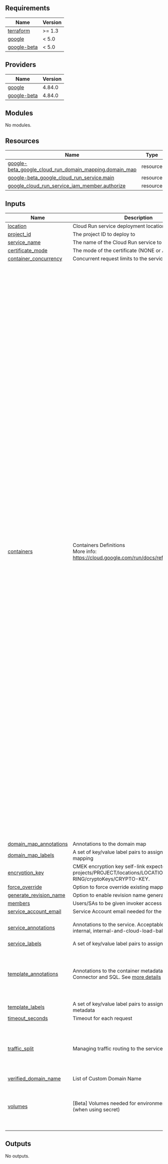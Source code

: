 <!-- BEGIN_TF_DOCS -->
## Requirements

| Name | Version |
|------|---------|
| <a name="requirement_terraform"></a> [terraform](#requirement\_terraform) | >= 1.3 |
| <a name="requirement_google"></a> [google](#requirement\_google) | < 5.0 |
| <a name="requirement_google-beta"></a> [google-beta](#requirement\_google-beta) | < 5.0 |

## Providers

| Name | Version |
|------|---------|
| <a name="provider_google"></a> [google](#provider\_google) | 4.84.0 |
| <a name="provider_google-beta"></a> [google-beta](#provider\_google-beta) | 4.84.0 |

## Modules

No modules.

## Resources

| Name | Type |
|------|------|
| [google-beta_google_cloud_run_domain_mapping.domain_map](https://registry.terraform.io/providers/hashicorp/google-beta/latest/docs/resources/google_cloud_run_domain_mapping) | resource |
| [google-beta_google_cloud_run_service.main](https://registry.terraform.io/providers/hashicorp/google-beta/latest/docs/resources/google_cloud_run_service) | resource |
| [google_cloud_run_service_iam_member.authorize](https://registry.terraform.io/providers/hashicorp/google/latest/docs/resources/cloud_run_service_iam_member) | resource |

## Inputs

| Name | Description | Type | Default | Required |
|------|-------------|------|---------|:--------:|
| <a name="input_location"></a> [location](#input\_location) | Cloud Run service deployment location | `string` | n/a | yes |
| <a name="input_project_id"></a> [project\_id](#input\_project\_id) | The project ID to deploy to | `string` | n/a | yes |
| <a name="input_service_name"></a> [service\_name](#input\_service\_name) | The name of the Cloud Run service to create | `string` | n/a | yes |
| <a name="input_certificate_mode"></a> [certificate\_mode](#input\_certificate\_mode) | The mode of the certificate (NONE or AUTOMATIC) | `string` | `"NONE"` | no |
| <a name="input_container_concurrency"></a> [container\_concurrency](#input\_container\_concurrency) | Concurrent request limits to the service | `number` | `null` | no |
| <a name="input_containers"></a> [containers](#input\_containers) | Containers Definitions<br>More info: https://cloud.google.com/run/docs/reference/yaml/v1 | <pre>list(object({<br>    # Name of the container<br>    name = optional(string, null)<br>    # GCR hosted image URL to deploy<br>    image = optional(string, null)<br>    # Resource limits to the container<br>    limits = optional(map(string), null)<br>    # Resource requests to the container<br>    requests = optional(map(string), null)<br>    # Port which the container listens to (http1 or h2c)<br>    ports = optional(object({<br>      name = string<br>      port = number<br>    }), null)<br>    # Arguments passed to the ENTRYPOINT command, include these only if image entrypoint needs arguments<br>    argument = optional(list(string), null)<br>    # Leave blank to use the ENTRYPOINT command defined in the container image, include these only if image entrypoint should be overwritten<br>    command = optional(list(string), null)<br>    # Startup probe of application within the container.<br>    # All other probes are disabled if a startup probe is provided, until it succeeds.<br>    # Container will not be added to service endpoints if the probe fails.<br>    # More info: https://kubernetes.io/docs/concepts/workloads/pods/pod-lifecycle#container-probes<br>    startup_probe = optional(object({<br>      failure_threshold     = optional(number, null)<br>      initial_delay_seconds = optional(number, null)<br>      timeout_seconds       = optional(number, null)<br>      period_seconds        = optional(number, null)<br>      http_get = optional(object({<br>        path = optional(string)<br>        http_headers = optional(list(object({<br>          name  = string<br>          value = string<br>        })), null)<br>      }), null)<br>      tcp_socket = optional(object({<br>        port = optional(number)<br>      }), null)<br>      grpc = optional(object({<br>        port    = optional(number)<br>        service = optional(string)<br>      }), null)<br>    }), null)<br>    # Periodic probe of container liveness. Container will be restarted if the probe fails.<br>    # More info: https://kubernetes.io/docs/concepts/workloads/pods/pod-lifecycle#container-probes<br>    liveness_probe = optional(object({<br>      failure_threshold     = optional(number, null)<br>      initial_delay_seconds = optional(number, null)<br>      timeout_seconds       = optional(number, null)<br>      period_seconds        = optional(number, null)<br>      http_get = optional(object({<br>        path = optional(string)<br>        http_headers = optional(list(object({<br>          name  = string<br>          value = string<br>        })), null)<br>      }), null)<br>      grpc = optional(object({<br>        port    = optional(number)<br>        service = optional(string)<br>      }), null)<br>    }), null)<br>    # Environment variables (cleartext)<br>    env_vars = optional(list(object({<br>      value = string<br>      name  = string<br>    })), null)<br>    # [Beta] Environment variables (Secret Manager)<br>    env_secret_vars = optional(list(object({<br>      name = string<br>      value_from = set(object({<br>        secret_key_ref = map(string)<br>      }))<br>    })), null)<br>    # [Beta] Volume Mounts to be attached to the container (when using secret)<br>    volume_mounts = optional(list(object({<br>      mount_path = string<br>      name       = string<br>    })), null)<br>  }))</pre> | `null` | no |
| <a name="input_domain_map_annotations"></a> [domain\_map\_annotations](#input\_domain\_map\_annotations) | Annotations to the domain map | `map(string)` | `{}` | no |
| <a name="input_domain_map_labels"></a> [domain\_map\_labels](#input\_domain\_map\_labels) | A set of key/value label pairs to assign to the Domain mapping | `map(string)` | `{}` | no |
| <a name="input_encryption_key"></a> [encryption\_key](#input\_encryption\_key) | CMEK encryption key self-link expected in the format projects/PROJECT/locations/LOCATION/keyRings/KEY-RING/cryptoKeys/CRYPTO-KEY. | `string` | `null` | no |
| <a name="input_force_override"></a> [force\_override](#input\_force\_override) | Option to force override existing mapping | `bool` | `false` | no |
| <a name="input_generate_revision_name"></a> [generate\_revision\_name](#input\_generate\_revision\_name) | Option to enable revision name generation | `bool` | `true` | no |
| <a name="input_members"></a> [members](#input\_members) | Users/SAs to be given invoker access to the service | `list(string)` | `[]` | no |
| <a name="input_service_account_email"></a> [service\_account\_email](#input\_service\_account\_email) | Service Account email needed for the service | `string` | `""` | no |
| <a name="input_service_annotations"></a> [service\_annotations](#input\_service\_annotations) | Annotations to the service. Acceptable values all, internal, internal-and-cloud-load-balancing | `map(string)` | <pre>{<br>  "run.googleapis.com/ingress": "all"<br>}</pre> | no |
| <a name="input_service_labels"></a> [service\_labels](#input\_service\_labels) | A set of key/value label pairs to assign to the service | `map(string)` | `{}` | no |
| <a name="input_template_annotations"></a> [template\_annotations](#input\_template\_annotations) | Annotations to the container metadata including VPC Connector and SQL. See [more details](https://cloud.google.com/run/docs/reference/rpc/google.cloud.run.v1#revisiontemplate) | `map(string)` | <pre>{<br>  "autoscaling.knative.dev/maxScale": 2,<br>  "autoscaling.knative.dev/minScale": 1,<br>  "generated-by": "terraform",<br>  "run.googleapis.com/client-name": "terraform"<br>}</pre> | no |
| <a name="input_template_labels"></a> [template\_labels](#input\_template\_labels) | A set of key/value label pairs to assign to the container metadata | `map(string)` | `{}` | no |
| <a name="input_timeout_seconds"></a> [timeout\_seconds](#input\_timeout\_seconds) | Timeout for each request | `number` | `120` | no |
| <a name="input_traffic_split"></a> [traffic\_split](#input\_traffic\_split) | Managing traffic routing to the service | <pre>list(object({<br>    latest_revision = bool<br>    percent         = number<br>    revision_name   = string<br>    tag             = string<br>  }))</pre> | <pre>[<br>  {<br>    "latest_revision": true,<br>    "percent": 100,<br>    "revision_name": "v1-0-0",<br>    "tag": null<br>  }<br>]</pre> | no |
| <a name="input_verified_domain_name"></a> [verified\_domain\_name](#input\_verified\_domain\_name) | List of Custom Domain Name | `list(string)` | `[]` | no |
| <a name="input_volumes"></a> [volumes](#input\_volumes) | [Beta] Volumes needed for environment variables (when using secret) | <pre>list(object({<br>    name = string<br>    secret = set(object({<br>      secret_name = string<br>      items       = map(string)<br>    }))<br>  }))</pre> | `[]` | no |

## Outputs

No outputs.
<!-- END_TF_DOCS -->